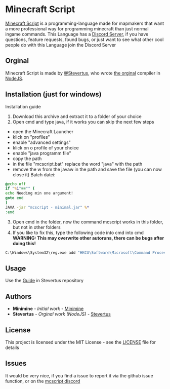 # Minecraft Script

[Minecraft Script](https://github.com/MinimineLP/mcscript-java) is a programming-language made for mapmakers that want a more professional way for programming minecraft than just normal ingame commands. This Language has a [Discord Server](https://discordapp.com/invite/WvtCkyg), if you have questions, feature requests, found bugs, or just want to see what other cool people do with this Language join the  Discord Server

## Orginal
Minecraft Script is made by [@Stevertus](https://github.com/Stevertus), who wrote [the orginal](https://github.com/Stevertus/mcscript) compiler in [NodeJS](https://nodejs.org/en/).

## Installation (just for windows)
Installation guide
1. Download this archive and extract it to a folder of your choice
2. Open cmd and type java, if it works you can skip the next few steps
  - open the Minecraft Launcher
  - klick on "profiles"
  - enable "advanced settings"
  - klick on o profile of your choice
  - enable "java programm file"
  - copy the path
  - in the file "mcscript.bat" replace the word "java" with the path
  - remove the w from the javaw in the path and save the file (you can now close it)
Batch datei: 
```bat
@echo off
if "%1"=="" (
echo Needing min one argument!
goto end
)
JAVA -jar "mcscript - minimal.jar" %*
:end 
```
3. Open cmd in the folder, now the command mcscript works in this folder, but not in other folders
4. If you like to fix this, type the following code into cmd into cmd **__WARNING: This may overwrite other autoruns, there can be bugs after doing this!__**
```bat
C:\Windows\System32\reg.exe add "HKCU\Software\Microsoft\Command Processor" /v AutoRun ^ /t REG_EXPAND_SZ /d "set path=%%path%%;%cd%" /f
```

## Usage

Use the [Guide]( https://github.com/Stevertus/mcscript#cli-commands) in Stevertus repository

## Authors

* **Minimine** - *Initial work* - [Minimine](https://github.com/MinimineLP)
* **Stevertus** - *Orginal work (NodeJS)* - [Stevertus](https://github.com/Stevertus)

## License

This project is licensed under the MIT License - see the [LICENSE](LICENSE) file for details

## Issues
It would be very nice, if you find a issue to report it via the github issue function, or on the [mcscript discord](https://discordapp.com/invite/WvtCkyg)
